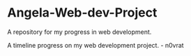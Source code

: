# Angela-Web-dev-Project

A repository for my progress in web development.

A timeline progress on my web development project. - n0vrat
